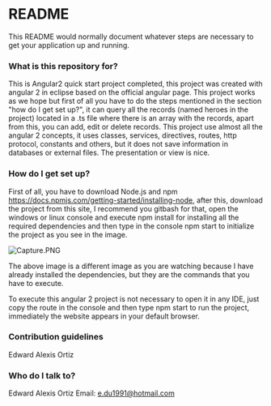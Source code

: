 # README #

This README would normally document whatever steps are necessary to get your application up and running.

### What is this repository for? ###

This is Angular2 quick start project completed, this project was created with angular 2 in eclipse based on the official angular page.
This project works as we hope but first of all you have to do the steps mentioned in the section "how do I get set up?", it can query all the records (named heroes in the project) located in a .ts file where there is an array with the records, apart from this, you can add, edit or delete records.
This project use almost all the angular 2 concepts, it uses classes, services, directives, routes, http protocol, constants and others, but it does not save information in databases or external files.
The presentation or view is nice.

### How do I get set up? ###

First of all, you have to download Node.js and npm https://docs.npmjs.com/getting-started/installing-node, after this, download the project from this site, I recommend you gitbash for that, open the windows or linux console and execute npm install for installing all the required dependencies and then type in the console npm start to initialize the project as you see in the image.

![Capture.PNG](https://bitbucket.org/repo/oMxnLr/images/3287228646-Capture.PNG)

The above image is a different image as you are watching because I have already installed the dependencies, but they are the commands that you have to execute.

To execute this angular 2 project is not necessary to open it in any IDE, just copy the route in the console and then type npm start to run the project, immediately the website appears in your default browser. 

### Contribution guidelines ###

Edward Alexis Ortiz

### Who do I talk to? ###

Edward Alexis Ortiz
Email: e.du1991@hotmail.com